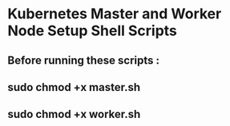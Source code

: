 # Kubernetes Master and Worker Node Setup Shell Scripts

## Before running these scripts :

## sudo chmod +x master.sh
## sudo chmod +x worker.sh
